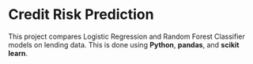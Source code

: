 # Credit Risk Prediction

This project compares Logistic Regression and Random Forest Classifier models on lending data. This is done using **Python**, **pandas**, and **scikit learn**.
